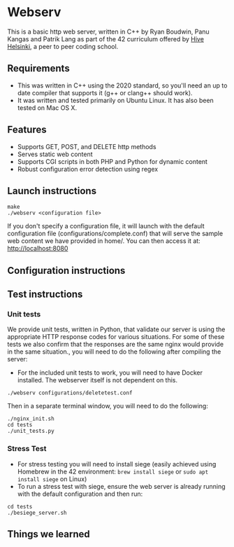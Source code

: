 # Webserv
This is a basic http web server, written in C++ by Ryan Boudwin, Panu Kangas and Patrik Lang as part of the 42 curriculum offered by [Hive Helsinki](https://www.hive.fi/en/), a peer to peer coding school.
## Requirements
* This was written in C++ using the 2020 standard, so you'll need an up to date compiler that supports it (g++ or clang++ should work).
* It was written and tested primarily on Ubuntu Linux. It has also been tested on Mac OS X.

## Features
* Supports GET, POST, and DELETE http methods
* Serves static web content
* Supports CGI scripts in both PHP and Python for dynamic content
* Robust configuration error detection using regex

## Launch instructions
```
make
./webserv <configuration file> 
```
If you don't specify a configuration file, it will launch with the default configuration file (configurations/complete.conf) that will serve the sample web content we have provided in home/. You can then access it at:
[http://localhost:8080](http://localhost:8080/)
## Configuration instructions

## Test instructions
### Unit tests
We provide unit tests, written in Python, that validate our server is using the appropriate HTTP response codes for various situations. For some of these tests we also confirm that the responses are the same nginx would provide in the same situation., you will need to do the following after compiling the server:
* For the included unit tests to work, you will need to have Docker installed. The webserver itself is not dependent on this.

```
./webserv configurations/deletetest.conf
```
Then in a separate terminal window, you will need to do the following:
```
./nginx_init.sh
cd tests
./unit_tests.py
```
### Stress Test
* For stress testing you will need to install siege (easily achieved using Homebrew in the 42 environment: ```brew install siege``` or ```sudo apt install siege``` on Linux)
* To run a stress test with siege, ensure the web server is already running with the default configuration and then run:
```
cd tests
./besiege_server.sh
```

## Things we learned
